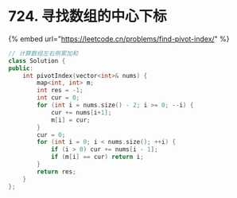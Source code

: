 # 724. 寻找数组的中心下标

{% embed url="https://leetcode.cn/problems/find-pivot-index/" %}

```cpp
// 计算数组左右侧累加和
class Solution {
public:
    int pivotIndex(vector<int>& nums) {
        map<int, int> m;
        int res = -1;
        int cur = 0;
        for (int i = nums.size() - 2; i >= 0; --i) {
            cur += nums[i+1];
            m[i] = cur;
        }
        cur = 0;
        for (int i = 0; i < nums.size(); ++i) {
            if (i > 0) cur += nums[i - 1];
            if (m[i] == cur) return i;
        }
        return res;
    }
};
```
